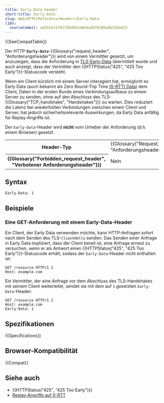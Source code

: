 ```yaml
---
title: Early-Data header
short-title: Early-Data
slug: Web/HTTP/Reference/Headers/Early-Data
l10n:
  sourceCommit: ad5b5e31f81795d692e66dadb7818ba8b220ad15
---
```


{{SeeCompatTable}}

Der HTTP-**`Early-Data`**-{{Glossary("request_header", "Anforderungsheader")}} wird von einem Vermittler gesetzt, um anzuzeigen, dass die Anforderung in [TLS-Early-Data](/de/docs/Web/Security/Transport_Layer_Security#tls_1.3) übermittelt wurde und auch anzeigt, dass der Vermittler den {{HTTPStatus("425", "425 Too Early")}}-Statuscode versteht.

Wenn ein Client kürzlich mit einem Server interagiert hat, ermöglicht es Early Data (auch bekannt als Zero Round-Trip Time [(0-RTT) Data](/de/docs/Web/Security/Transport_Layer_Security#tls_1.3)) dem Client, Daten in der ersten Runde eines Verbindungsaufbaus zu einem Server zu senden, ohne auf den Abschluss des TLS-{{Glossary("TCP_handshake", "Handshakes")}} zu warten.
Dies reduziert die Latenz bei wiederholten Verbindungen zwischen einem Client und Server, hat jedoch sicherheitsrelevante Auswirkungen, da Early Data anfällig für Replay-Angriffe ist.

Der `Early-Data`-Header wird **nicht** vom Urheber der Anforderung (d.h. einem Browser) gesetzt.

<table class="properties">
  <tbody>
    <tr>
      <th scope="row">Header-Typ</th>
      <td>{{Glossary("Request_header", "Anforderungsheader")}}</td>
    </tr>
    <tr>
      <th scope="row">{{Glossary("Forbidden_request_header", "Verbotener Anforderungsheader")}}</th>
      <td>Nein</td>
    </tr>
  </tbody>
</table>

## Syntax

```http
Early-Data: 1
```

## Beispiele

### Eine GET-Anforderung mit einem Early-Data-Header

Ein Client, der Early Data verwenden möchte, kann HTTP-Anfragen sofort nach dem Senden des TLS-`ClientHello` senden.
Das Senden einer Anfrage in Early Data impliziert, dass der Client bereit ist, eine Anfrage erneut zu versuchen, wenn er als Antwort einen {{HTTPStatus("425", "425 Too Early")}}-Statuscode erhält, sodass der `Early-Data`-Header nicht enthalten ist:

```http
GET /resource HTTP/1.1
Host: example.com
```

Ein Vermittler, der eine Anfrage vor dem Abschluss des TLS-Handshakes mit seinem Client weiterleitet, sendet sie mit dem auf `1` gesetzten `Early-Data`-Header:

```http
GET /resource HTTP/1.1
Host: example.com
Early-Data: 1
```

## Spezifikationen

{{Specifications}}

## Browser-Kompatibilität

{{Compat}}

## Siehe auch

- {{HTTPStatus("425", "425 Too Early")}}
- [Replay-Angriffe auf 0-RTT](https://www.rfc-editor.org/rfc/rfc8446#appendix-E.5)
